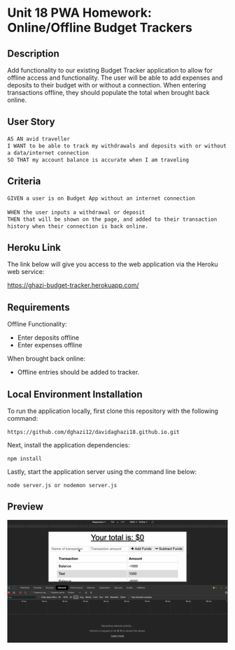 # Unit 18 PWA Homework: Online/Offline Budget Trackers

## Description

Add functionality to our existing Budget Tracker application to allow for offline access and functionality. The user will be able to add expenses and deposits to their budget with or without a connection. When entering transactions offline, they should populate the total when brought back online.

## User Story

    AS AN avid traveller
    I WANT to be able to track my withdrawals and deposits with or without a data/internet connection
    SO THAT my account balance is accurate when I am traveling

## Criteria

    GIVEN a user is on Budget App without an internet connection

    WHEN the user inputs a withdrawal or deposit
    THEN that will be shown on the page, and added to their transaction history when their connection is back online.
    
## Heroku Link

The link below will give you access to the web application via the Heroku web service:

https://ghazi-budget-tracker.herokuapp.com/

## Requirements

Offline Functionality:

- Enter deposits offline
- Enter expenses offline

When brought back online:

- Offline entries should be added to tracker.

## Local Environment Installation

To run the application locally, first clone this repository with the following command: 

    https://github.com/dghazi12/davidaghazi18.github.io.git

Next, install the application dependencies:

    npm install

Lastly, start the application server using the command line below:

    node server.js or nodemon server.js

## Preview

![](images/BudgetTracker.gif)